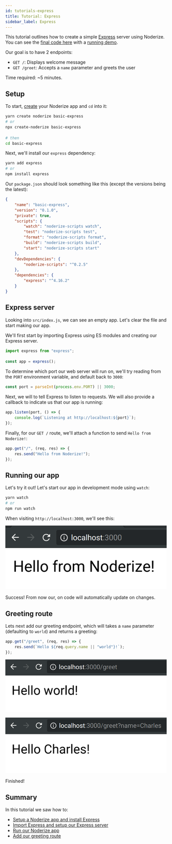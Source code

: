 ```yaml
---
id: tutorials-express
title: Tutorial: Express
sidebar_label: Express
---
```


This tutorial outlines how to create a simple [Express](https://expressjs.com/) server using Noderize. You can see the [final code here](https://github.com/Cretezy/Noderize/tree/master/examples/basic-express) with a [running demo](https://noderize-basic-express.herokuapp.com).

Our goal is to have 2 endpoints:

* `GET /`: Displays welcome message
* `GET /greet`: Accepts a `name` parameter and greets the user

Time required: ~5 minutes.

## Setup

To start, [create](create.md) your Noderize app and `cd` into it:

```bash
yarn create noderize basic-express
# or
npx create-noderize basic-express

# then
cd basic-express
```

Next, we'll install our `express` dependency:

```bash
yarn add express
# or
npm install express
```

Our `package.json` should look something like this (except the versions being the latest):

```json
{
	"name": "basic-express",
	"version": "0.1.0",
	"private": true,
	"scripts": {
		"watch": "noderize-scripts watch",
		"test": "noderize-scripts test",
		"format": "noderize-scripts format",
		"build": "noderize-scripts build",
		"start": "noderize-scripts start"
	},
    "devDependencies": {
        "noderize-scripts": "^0.2.5"
    },
	"dependencies": {
		"express": "^4.16.2"
	}
}
```

## Express server

Looking into `src/index.js`, we can see an empty app. Let's clear the file and start making our app.

We'll first start by importing Express using ES modules and creating our Express server.

```js
import express from "express";

const app = express();
```

To determine which port our web server will run on, we'll try reading from the `PORT` environment variable, and default back to `3000`:

```js
const port = parseInt(process.env.PORT) || 3000;
```

Next, we will to tell Express to listen to requests. We will also provide a callback to indicate us that our app is running:

```js
app.listen(port, () => {
	console.log(`Listening at http://localhost:${port}`);
});
```

Finally, for our `GET /` route, we'll attach a function to send `Hello from Noderize!`:

```js
app.get("/", (req, res) => {
	res.send("Hello from Noderize!");
});
```

## Running our app

Let's try it out! Let's start our app in development mode using `watch`:

```bash
yarn watch
# or
npm run watch
```

When visiting `http://localhost:3000`, we'll see this:

![](/img/docs/tutorials-express-1.png)

Success! From now our, on code will automatically update on changes.

## Greeting route

Lets next add our greeting endpoint, which will takes a `name` parameter (defaulting to `world`) and returns a greeting:

```js
app.get("/greet", (req, res) => {
	res.send(`Hello ${req.query.name || "world"}!`);
});
```

![](/img/docs/tutorials-express-2.png)

![](/img/docs/tutorials-express-3.png)

Finished!

## Summary

In this tutorial we saw how to:

* [Setup a Noderize app and install Express](#setup)
* [Import Express and setup our Express server](#express-server)
* [Run our Noderize app](#running-our-app)
* [Add our greeting route](#greeting-route)
